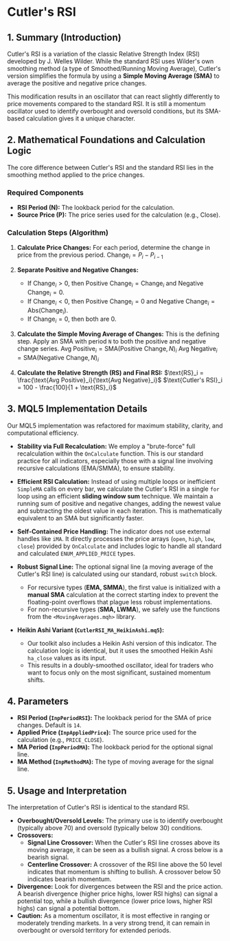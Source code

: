# Cutler's RSI

## 1. Summary (Introduction)

Cutler's RSI is a variation of the classic Relative Strength Index (RSI) developed by J. Welles Wilder. While the standard RSI uses Wilder's own smoothing method (a type of Smoothed/Running Moving Average), Cutler's version simplifies the formula by using a **Simple Moving Average (SMA)** to average the positive and negative price changes.

This modification results in an oscillator that can react slightly differently to price movements compared to the standard RSI. It is still a momentum oscillator used to identify overbought and oversold conditions, but its SMA-based calculation gives it a unique character.

## 2. Mathematical Foundations and Calculation Logic

The core difference between Cutler's RSI and the standard RSI lies in the smoothing method applied to the price changes.

### Required Components

- **RSI Period (N):** The lookback period for the calculation.
- **Source Price (P):** The price series used for the calculation (e.g., Close).

### Calculation Steps (Algorithm)

1. **Calculate Price Changes:** For each period, determine the change in price from the previous period.
   $\text{Change}_i = P_i - P_{i-1}$

2. **Separate Positive and Negative Changes:**

   - If $\text{Change}_i > 0$, then $\text{Positive Change}_i = \text{Change}_i$ and $\text{Negative Change}_i = 0$.
   - If $\text{Change}_i < 0$, then $\text{Positive Change}_i = 0$ and $\text{Negative Change}_i = \text{Abs}(\text{Change}_i)$.
   - If $\text{Change}_i = 0$, then both are 0.

3. **Calculate the Simple Moving Average of Changes:** This is the defining step. Apply an SMA with period `N` to both the positive and negative change series.
   $\text{Avg Positive}_i = \text{SMA}(\text{Positive Change}, N)_i$
   $\text{Avg Negative}_i = \text{SMA}(\text{Negative Change}, N)_i$

4. **Calculate the Relative Strength (RS) and Final RSI:**
   $\text{RS}_i = \frac{\text{Avg Positive}_i}{\text{Avg Negative}_i}$
   $\text{Cutler's RSI}_i = 100 - \frac{100}{1 + \text{RS}_i}$

## 3. MQL5 Implementation Details

Our MQL5 implementation was refactored for maximum stability, clarity, and computational efficiency.

- **Stability via Full Recalculation:** We employ a "brute-force" full recalculation within the `OnCalculate` function. This is our standard practice for all indicators, especially those with a signal line involving recursive calculations (EMA/SMMA), to ensure stability.

- **Efficient RSI Calculation:** Instead of using multiple loops or inefficient `SimpleMA` calls on every bar, we calculate the Cutler's RSI in a single `for` loop using an efficient **sliding window sum** technique. We maintain a running sum of positive and negative changes, adding the newest value and subtracting the oldest value in each iteration. This is mathematically equivalent to an SMA but significantly faster.

- **Self-Contained Price Handling:** The indicator does not use external handles like `iMA`. It directly processes the price arrays (`open`, `high`, `low`, `close`) provided by `OnCalculate` and includes logic to handle all standard and calculated `ENUM_APPLIED_PRICE` types.

- **Robust Signal Line:** The optional signal line (a moving average of the Cutler's RSI line) is calculated using our standard, robust `switch` block.

  - For recursive types (**EMA, SMMA**), the first value is initialized with a **manual SMA** calculation at the correct starting index to prevent the floating-point overflows that plague less robust implementations.
  - For non-recursive types (**SMA, LWMA**), we safely use the functions from the `<MovingAverages.mqh>` library.

- **Heikin Ashi Variant (`CutlerRSI_MA_HeikinAshi.mq5`):**
  - Our toolkit also includes a Heikin Ashi version of this indicator. The calculation logic is identical, but it uses the smoothed Heikin Ashi `ha_close` values as its input.
  - This results in a doubly-smoothed oscillator, ideal for traders who want to focus only on the most significant, sustained momentum shifts.

## 4. Parameters

- **RSI Period (`InpPeriodRSI`):** The lookback period for the SMA of price changes. Default is `14`.
- **Applied Price (`InpAppliedPrice`):** The source price used for the calculation (e.g., `PRICE_CLOSE`).
- **MA Period (`InpPeriodMA`):** The lookback period for the optional signal line.
- **MA Method (`InpMethodMA`):** The type of moving average for the signal line.

## 5. Usage and Interpretation

The interpretation of Cutler's RSI is identical to the standard RSI.

- **Overbought/Oversold Levels:** The primary use is to identify overbought (typically above 70) and oversold (typically below 30) conditions.
- **Crossovers:**
  - **Signal Line Crossover:** When the Cutler's RSI line crosses above its moving average, it can be seen as a bullish signal. A cross below is a bearish signal.
  - **Centerline Crossover:** A crossover of the RSI line above the 50 level indicates that momentum is shifting to bullish. A crossover below 50 indicates bearish momentum.
- **Divergence:** Look for divergences between the RSI and the price action. A bearish divergence (higher price highs, lower RSI highs) can signal a potential top, while a bullish divergence (lower price lows, higher RSI highs) can signal a potential bottom.
- **Caution:** As a momentum oscillator, it is most effective in ranging or moderately trending markets. In a very strong trend, it can remain in overbought or oversold territory for extended periods.
